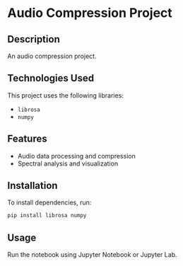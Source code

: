 # Audio Compression Project

## Description
An audio compression project.

## Technologies Used
This project uses the following libraries:
- `librosa`
- `numpy`

## Features
- Audio data processing and compression
- Spectral analysis and visualization

## Installation
To install dependencies, run:
```bash
pip install librosa numpy
```

## Usage
Run the notebook using Jupyter Notebook or Jupyter Lab.

